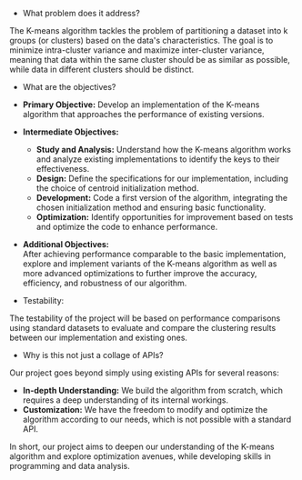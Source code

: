 - What problem does it address?

The K-means algorithm tackles the problem of partitioning a dataset into k groups (or clusters) based on the data's characteristics. The goal is to minimize intra-cluster variance and maximize inter-cluster variance, meaning that data within the same cluster should be as similar as possible, while data in different clusters should be distinct.

- What are the objectives?

* **Primary Objective:** Develop an implementation of the K-means algorithm that approaches the performance of existing versions.

* **Intermediate Objectives:**
  * **Study and Analysis:** Understand how the K-means algorithm works and analyze existing implementations to identify the keys to their effectiveness.
  * **Design:** Define the specifications for our implementation, including the choice of centroid initialization method.
  * **Development:** Code a first version of the algorithm, integrating the chosen initialization method and ensuring basic functionality.
  * **Optimization:** Identify opportunities for improvement based on tests and optimize the code to enhance performance.

* **Additional Objectives:**  
  After achieving performance comparable to the basic implementation, explore and implement variants of the K-means algorithm as well as more advanced optimizations to further improve the accuracy, efficiency, and robustness of our algorithm.

- Testability:

The testability of the project will be based on performance comparisons using standard datasets to evaluate and compare the clustering results between our implementation and existing ones.

- Why is this not just a collage of APIs?

Our project goes beyond simply using existing APIs for several reasons:

* **In-depth Understanding:** We build the algorithm from scratch, which requires a deep understanding of its internal workings.
* **Customization:** We have the freedom to modify and optimize the algorithm according to our needs, which is not possible with a standard API.

In short, our project aims to deepen our understanding of the K-means algorithm and explore optimization avenues, while developing skills in programming and data analysis.
